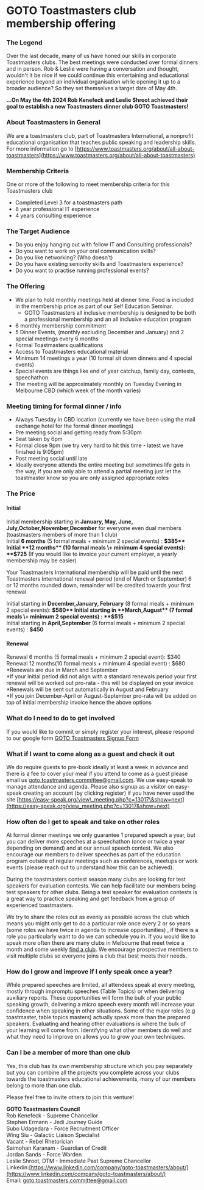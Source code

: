 # GOTO Toastmasters club membership offering

### The Legend

Over the last decade, many of us have honed our skills in corporate Toastmasters clubs. The best meetings were conducted over formal dinners and in person. Rob & Leslie were having a conversation and thought, wouldn't it be nice if we could continue this entertaining and educational experience beyond an individual organisation while opening it up to a broader audience? So they set themselves a target date of May 4th.

**…On May the 4th 2024 Rob Kenefeck and Leslie Shroot achieved their goal to establish a new Toastmasters dinner club GOTO Toastmasters\!**

### About Toastmasters in General

We are a toastmasters club, part of Toastmasters International, a nonprofit educational organisation that teaches public speaking and leadership skills. For more information go to [https://www.toastmasters.org/about/all-about-toastmasters](https://www.toastmasters.org/about/all-about-toastmasters)

### Membership Criteria

One or more of the following to meet membership criteria for this Toastmasters club

* Completed Level 3 for a toastmasters path  
* 8 year professional IT experience  
* 4 years consulting experience

### The Target Audience

* Do you enjoy hanging out with fellow IT and Consulting professionals?  
* Do you want to work on your oral communication skills?  
* Do you like networking? (Who doesn’t)  
* Do you have existing seniority skills and Toastmasters experience?  
* Do you want to practise running professional events?  

### The Offering

* We plan to hold monthly meetings held at dinner time. Food is included in the membership price as part of our Self Education Seminar.  
  * GOTO Toastmasters all inclusive membership is designed to be both a professional membership and an all inclusive education program
* 6 monthly membership commitment  
* 5 Dinner Events,  (monthly excluding December and January) and 2 special meetings every 6 months  
* Formal Toastmasters qualifications  
* Access to Toastmasters educational material  
* Minimum 14 meetings a year (10 formal sit down dinners and 4 special events)  
* Special events are things like end of year catchup, family day, contests, speechathon  
* The meeting will be approximately monthly on Tuesday Evening in Melbourne CBD (which week of the month varies)

### Meeting timing for formal dinner / info

* Always Tuesday in CBD location (currently we have been using the mail exchange hotel for the formal dinner meetings)  
* Pre meeting social and getting ready from 5:30pm  
* Seat taken by 6pm  
* Formal close 9pm (we try very hard to hit this time \- latest we have finished is 9:05pm)  
* Post meeting social until late  
* Ideally everyone attends the entire meeting but sometimes life gets in the way, if you are only able to attend a partial meeting just let the toastmaster know so you are only assigned appropriate roles

### The Price

#### Initial

Initial membership starting in **January, May, June, July,October,November,December** for everyone even dual members (toastmasters members of more than 1 club)  
Initial **6 months** (5 formal meals \+ minimum 2 special events)  : **$385**  
Initial **12 months** (10 formal meals \+ minimum 4 special events): **$725** (If you would like to invoice your current employer, a yearly membership may be easier)

Your Toastmasters International membership will be paid until the next Toastmasters International renewal period (end of March or September) 6 or 12 months rounded down, remainder will be credited towards your first renewal

Initial starting in **December,January, February** (8 formal meals \+ minimum 2 special events): **$580**  
Initial starting in **March,August** (7 formal meals \+ minimum 2 special events) : **$515**  
Initial starting in **April,September** (6 formal meals \+ minimum 2 special events) : **$450**

#### Renewal

Renewal 6 months (5 formal meals \+ minimum 2 special event): $340  
Renewal 12 months(10 formal meals \+ minimum 4 special event) : $680  
\*Renewals are due in March and September  
\*If your initial period did not align with a standard renewals period your first renewal will be worked out pro-rata \- this will be displayed on your invoice  
\*Renewals will be sent out automatically in August and February  
\*If you join December-April or August-September pro-rata will be added on top of initial membership invoice hence the above options

### What do I need to do to get involved

If you would like to commit or simply register your interest, please respond to our google form [GOTO Toastmasters Signup Form](https://forms.gle/5sJZDsEiTQ4vZudH7)

### What if I want to come along as a guest and check it out

We do require guests to pre-book ideally at least a week in advance and there is a fee to cover your meal if you attend to come as a guest please email us [goto.toastmasters.committee@gmail.com](mailto:goto.toastmasters.committee@gmail.com). We use easy-speak to manage attendance and agenda. Please also signup as a visitor on easy-speak creating an account (by clicking register) if you have never used the site [https://easy-speak.org/view\_meeting.php?c=13017\&show=next](https://easy-speak.org/view_meeting.php?c=13017&show=next) 

### How often do I get to speak and take on other roles

At formal dinner meetings we only guarantee 1 prepared speech a year, but you can deliver more speeches at a speechathon (once or twice a year depending on demand) and at our annual speech contest. We also encourage our members to deliver speeches as part of the education program outside of regular meetings such as conferences, meetups or work events (please reach out to understand how this can be achieved).

During the toastmasters contest season many clubs are looking for test speakers for evaluation contests. We can help facilitate our members being test speakers for other clubs. Being a test speaker for evaluation contests is a great way to practice speaking and get feedback from a group of experienced toastmasters.

We try to share the roles out as evenly as possible across the club which means you might only get to do a particular role once every 2 or so years (some roles we have twice in agenda to increase opportunities) , if there is a role you particularly want to do we can schedule you in. If you would like to speak more often there are many clubs in Melbourne that meet twice a month and some weekly [find a club](https://www.toastmasters.org/find-a-club). We encourage prospective members to visit multiple clubs so everyone joins a club that best meets their needs.

### How do I grow and improve if I only speak once a year?

While prepared speeches are limited, all attendees speak at every meeting, mostly through impromptu speeches (Table Topics) or when delivering auxiliary reports. These opportunities will form the bulk of your public speaking growth, delivering a micro speech every month will increase your confidence when speaking in other situations. Some of the major roles (e.g toastmaster, table topics masters) actually speak more than the prepared speakers. Evaluating and hearing other evaluations is where the bulk of your learning will come from. Identifying what other members do well and what they need to improve on allows you to grow your own techniques. 

### Can I be a member of more than one club

Yes, this club has its own membership structure which you pay separately but you can combine all the projects you complete across your clubs towards the toastmasters educational achievements, many of our members belong to more than one club.

Please feel free to invite others to join this venture\!

**GOTO Toastmasters Council**  
Rob Kenefeck \- Supreme Chancellor  
Stephen Ermann \- Jedi Journey Guide  
Subo Udagedara \- Force Recruitment Officer  
Wing Siu \- Galactic Liaison Specialist  
Vacant \- Rebel Rhetorician  
Saimohan Karanam \- Guardian of Credit  
Jordan Sands \- Force Warden  
Leslie Shroot, DTM \- Immediate Past Supreme Chancellor  
Linkedin:[https://www.linkedin.com/company/goto-toastmasters/about/](https://www.linkedin.com/company/goto-toastmasters/about/)  
Email: [goto.toastmasters.committee@gmail.com](mailto:goto.toastmasters.committee@gmail.com)